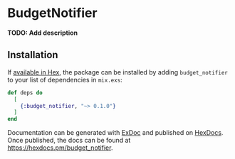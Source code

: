 # BudgetNotifier

**TODO: Add description**

## Installation

If [available in Hex](https://hex.pm/docs/publish), the package can be installed
by adding `budget_notifier` to your list of dependencies in `mix.exs`:

```elixir
def deps do
  [
    {:budget_notifier, "~> 0.1.0"}
  ]
end
```

Documentation can be generated with [ExDoc](https://github.com/elixir-lang/ex_doc)
and published on [HexDocs](https://hexdocs.pm). Once published, the docs can
be found at <https://hexdocs.pm/budget_notifier>.

